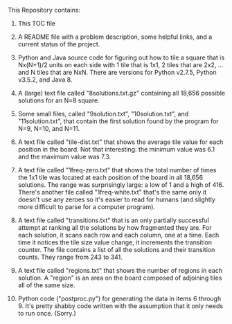 This Repository contains:

1. This TOC file

2. A README file with a problem description, some helpful links, and a current status of the project.

3. Python and Java source code for figuring out how to tile a square that is Nx(N+1)/2 units on each side with 1 tile that is 1x1, 2 tiles that are 2x2, ... and N tiles that are NxN. There are versions for Python v2.7.5, Python v3.5.2, and Java 8.

4. A (large) text file called "8solutions.txt.gz" containing all 18,656 possible solutions for an N=8 square. 

5. Some small files, called "9solution.txt", "10solution.txt", and "11solution.txt", that contain the first solution found by the program for N=9, N=10, and N=11.

6. A text file called "tile-dist.txt" that shows the average tile value for each position in the board. Not that interesting: the minimum value was 6.1 and the maximum value was 7.3.

7. A text file called "1freq-zero.txt" that shows the total number of times the 1x1 tile was located at each position of the board in all 18,656 solutions. The range was surprisingly large: a low of 1 and a high of 416. There's another file called "1freq-white.txt" that's the same only it doesn't use any zeroes so it's easier to read for humans (and slightly more difficult to parse for a computer program).

8. A text file called "transitions.txt" that is an only partially successful attempt at ranking all the solutions by how fragmented they are. For each solution, it scans each row and each column, one at a time. Each time it notices the tile size value change, it increments the transition counter. The file contains a list of all the solutions and their transition counts. They range from 243 to 341.

9. A text file called "regions.txt" that shows the number of regions in each solution. A "region" is an area on the board composed of adjoining tiles all of the same size.

10. Python code ("postproc.py") for generating the data in items 6 through 9. It's pretty shabby code written with the assumption that it only needs to run once. (Sorry.)
